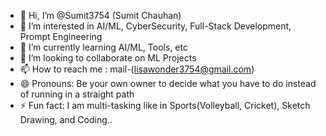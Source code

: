 - 👋 Hi, I’m @Sumit3754 (Sumit Chauhan)
- 👀 I’m interested in AI/ML, CyberSecurity, Full-Stack Development, Prompt Engineering 
- 🌱 I’m currently learning AI/ML, Tools, etc
- 💞️ I’m looking to collaborate on ML Projects
- 📫 How to reach me : mail-(lisawonder3754@gmail.com)
- 😄 Pronouns: Be your own owner to decide what you have to do instead of running in a straight path
- ⚡ Fun fact: I am multi-tasking like in Sports(Volleyball, Cricket), Sketch Drawing, and Coding..

<!---
Sumit3754/Sumit3754 is a ✨ special ✨ repository because its `README.md` (this file) appears on your GitHub profile.
You can click the Preview link to take a look at your changes.
--->
